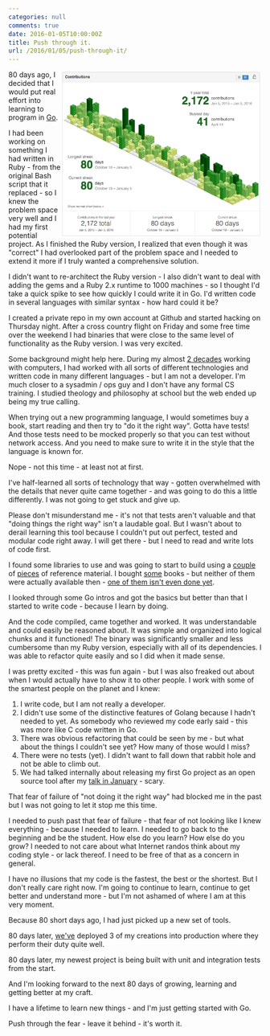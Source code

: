 ```yaml
---
categories: null
comments: true
date: 2016-01-05T10:00:00Z
title: Push through it.
url: /2016/01/05/push-through-it/
---
```


<img src="/public/images/80.jpg" align="right" width="400" />

80 days ago, I decided that I would put real effort into learning to program in [Go](https://golang.org/).

I had been working on something I had written in Ruby - from the original Bash script that it replaced - so I knew the problem space very well and I had my first potential project. As I finished the Ruby version, I realized that even though it was "correct" I had overlooked part of the problem space and I needed to extend it more if I truly wanted a comprehensive solution.

I didn't want to re-architect the Ruby version - I also didn't want to deal with adding the gems and a Ruby 2.x runtime to 1000 machines - so I thought I'd take a quick spike to see how quickly I could write it in Go. I'd written code in several languages with similar syntax - how hard could it be?

I created a private repo in my own account at Github and started hacking on Thursday night. After a cross country flight on Friday and some free time over the weekend I had binaries that were close to the same level of functionality as the Ruby version. I was very excited.

Some background might help here. During my almost [2 decades](https://www.froese.org/resume/) working with computers, I had worked with all sorts of different technologies and written code in many different languages - but I am not a developer. I'm much closer to a sysadmin / ops guy and I don't have any formal CS training. I studied theology and philosophy at school but the web ended up being my true calling.

When trying out a new programming language, I would sometimes buy a book, start reading and then try to "do it the right way". Gotta have tests! And those tests need to be mocked properly so that you can test without network access. And you need to make sure to write it in the style that the language is known for.

Nope - not this time - at least not at first.

I've half-learned all sorts of technology that way - gotten overwhelmed with the details that never quite came together - and was going to do this a little differently. I was not going to get stuck and give up.

Please don't misunderstand me - it's not that tests aren't valuable and that "doing things the right way" isn't a laudable goal. But I wasn't about to derail learning this tool because I couldn't put out perfect, tested and modular code right away. I will get there - but I need to read and write lots of code first.

I found some libraries to use and was going to start to build using a [couple](https://www.golang-book.com/books/intro) of [pieces](https://golang.org/pkg/) of reference material. I bought [some](https://www.manning.com/books/go-in-action) books - but neither of them were actually available then - [one of them isn't even done yet](https://www.manning.com/books/learn-go).

I looked through some Go intros and got the basics but better than that I started to write code - because I learn by doing.

And the code compiled, came together and worked. It was understandable and could easily be reasoned about. It was simple and organized into logical chunks and it functioned! The binary was significantly smaller and less cumbersome than my Ruby version, especially with all of its dependencies. I was able to refactor quite easily and so I did when it made sense.

I was pretty excited - this was fun again - but I was also freaked out about when I would actually have to show it to other people. I work with some of the smartest people on the planet and I knew:

1. I write code, but I am not really a developer.
2. I didn't use some of the distinctive features of Golang because I hadn't needed to yet. As somebody who reviewed my code early said - this was more like C code written in Go.
3. There was obvious refactoring that could be seen by me - but what about the things I couldn't see yet? How many of those would I miss?
4. There were no tests (yet). I didn't want to fall down that rabbit hole and not be able to climb out.
5. We had talked internally about releasing my first Go project as an open source tool after my [talk in January](https://www.socallinuxexpo.org/scale/14x/speakers/darron-froese) - scary.

That fear of failure of "not doing it the right way" had blocked me in the past but I was not going to let it stop me this time.

I needed to push past that fear of failure - that fear of not looking like I knew everything - because I needed to learn. I needed to go back to the beginning and be the student. How else do you learn? How else do you grow? I needed to not care about what Internet randos think about my coding style - or lack thereof. I need to be free of that as a concern in general.

I have no illusions that my code is the fastest, the best or the shortest. But I don't really care right now. I'm going to continue to learn, continue to get better and understand more - but I'm not ashamed of where I am at this very moment.

Because 80 short days ago, I had just picked up a new set of tools.

80 days later, [we've](https://www.datadoghq.com/) deployed 3 of my creations into production where they perform their duty quite well.

80 days later, my newest project is being built with unit and integration tests from the start.

And I'm looking forward to the next 80 days of growing, learning and getting better at my craft.

I have a lifetime to learn new things - and I'm just getting started with Go.

Push through the fear - leave it behind - it's worth it.
